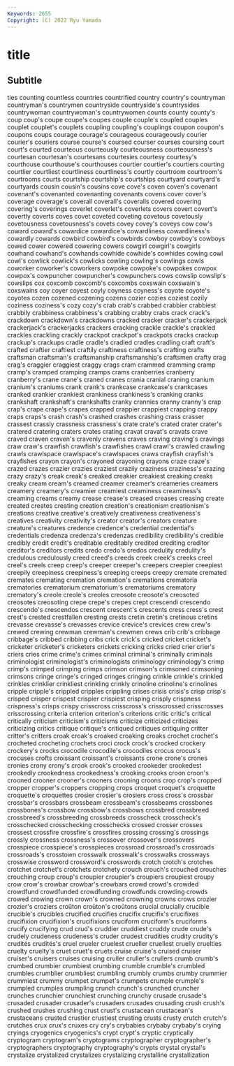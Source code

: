 ```yaml
---
Keywords: 2655
Copyright: (C) 2022 Ryu Yamada
---
```



# title

## Subtitle
ties counting countless countries countrified
country country's countryman countryman's countrymen countryside countryside's countrysides countrywoman countrywoman's
countrywomen counts county county's coup coup's coupe coupe's coupes couple
couple's coupled couples couplet couplet's couplets coupling coupling's couplings coupon
coupon's coupons coups courage courage's courageous courageously courier courier's couriers
course course's coursed courser courses coursing court court's courted courteous
courteously courteousness courteousness's courtesan courtesan's courtesans courtesies courtesy courtesy's courthouse
courthouse's courthouses courtier courtier's courtiers courting courtlier courtliest courtliness courtliness's
courtly courtroom courtroom's courtrooms courts courtship courtship's courtships courtyard courtyard's
courtyards cousin cousin's cousins cove cove's coven coven's covenant covenant's
covenanted covenanting covenants covens cover cover's coverage coverage's coverall coverall's
coveralls covered covering covering's coverings coverlet coverlet's coverlets covers covert
covert's covertly coverts coves covet coveted coveting covetous covetously covetousness
covetousness's covets covey covey's coveys cow cow's coward coward's cowardice
cowardice's cowardliness cowardliness's cowardly cowards cowbird cowbird's cowbirds cowboy cowboy's
cowboys cowed cower cowered cowering cowers cowgirl cowgirl's cowgirls cowhand
cowhand's cowhands cowhide cowhide's cowhides cowing cowl cowl's cowlick cowlick's
cowlicks cowling cowling's cowlings cowls coworker coworker's coworkers cowpoke cowpoke's
cowpokes cowpox cowpox's cowpuncher cowpuncher's cowpunchers cows cowslip cowslip's cowslips
cox coxcomb coxcomb's coxcombs coxswain coxswain's coxswains coy coyer coyest
coyly coyness coyness's coyote coyote's coyotes cozen cozened cozening cozens
cozier cozies coziest cozily coziness coziness's cozy cozy's crab crab's
crabbed crabbier crabbiest crabbily crabbiness crabbiness's crabbing crabby crabs crack
crack's crackdown crackdown's crackdowns cracked cracker cracker's crackerjack crackerjack's crackerjacks
crackers cracking crackle crackle's crackled crackles crackling crackly crackpot crackpot's
crackpots cracks crackup crackup's crackups cradle cradle's cradled cradles cradling
craft craft's crafted craftier craftiest craftily craftiness craftiness's crafting crafts
craftsman craftsman's craftsmanship craftsmanship's craftsmen crafty crag crag's craggier craggiest
craggy crags cram crammed cramming cramp cramp's cramped cramping cramps
crams cranberries cranberry cranberry's crane crane's craned cranes crania cranial
craning cranium cranium's craniums crank crank's crankcase crankcase's crankcases cranked
crankier crankiest crankiness crankiness's cranking cranks crankshaft crankshaft's crankshafts cranky
crannies cranny cranny's crap crap's crape crape's crapes crapped crappier
crappiest crapping crappy craps craps's crash crash's crashed crashes crashing
crass crasser crassest crassly crassness crassness's crate crate's crated crater
crater's cratered cratering craters crates crating cravat cravat's cravats crave
craved craven craven's cravenly cravens craves craving craving's cravings craw
craw's crawfish crawfish's crawfishes crawl crawl's crawled crawling crawls crawlspace
crawlspace's crawlspaces craws crayfish crayfish's crayfishes crayon crayon's crayoned crayoning
crayons craze craze's crazed crazes crazier crazies craziest crazily craziness
craziness's crazing crazy crazy's creak creak's creaked creakier creakiest creaking
creaks creaky cream cream's creamed creamer creamer's creameries creamers creamery
creamery's creamier creamiest creaminess creaminess's creaming creams creamy crease crease's
creased creases creasing create created creates creating creation creation's creationism
creationism's creations creative creative's creatively creativeness creativeness's creatives creativity creativity's
creator creator's creators creature creature's creatures credence credence's credential credential's
credentials credenza credenza's credenzas credibility credibility's credible credibly credit credit's
creditable creditably credited crediting creditor creditor's creditors credits credo credo's
credos credulity credulity's credulous credulously creed creed's creeds creek creek's
creeks creel creel's creels creep creep's creeper creeper's creepers creepier
creepiest creepily creepiness creepiness's creeping creeps creepy cremate cremated cremates
cremating cremation cremation's cremations crematoria crematories crematorium crematorium's crematoriums crematory
crematory's creole creole's creoles creosote creosote's creosoted creosotes creosoting crepe
crepe's crepes crept crescendi crescendo crescendo's crescendos crescent crescent's crescents
cress cress's crest crest's crested crestfallen cresting crests cretin cretin's
cretinous cretins crevasse crevasse's crevasses crevice crevice's crevices crew crew's
crewed crewing crewman crewman's crewmen crews crib crib's cribbage cribbage's
cribbed cribbing cribs crick crick's cricked cricket cricket's cricketer cricketer's
cricketers crickets cricking cricks cried crier crier's criers cries crime
crime's crimes criminal criminal's criminally criminals criminologist criminologist's criminologists criminology
criminology's crimp crimp's crimped crimping crimps crimson crimson's crimsoned crimsoning
crimsons cringe cringe's cringed cringes cringing crinkle crinkle's crinkled crinkles
crinklier crinkliest crinkling crinkly crinoline crinoline's crinolines cripple cripple's crippled
cripples crippling crises crisis crisis's crisp crisp's crisped crisper crispest
crispier crispiest crisping crisply crispness crispness's crisps crispy crisscross crisscross's
crisscrossed crisscrosses crisscrossing criteria criterion criterion's criterions critic critic's critical
critically criticism criticism's criticisms criticize criticized criticizes criticizing critics critique
critique's critiqued critiques critiquing critter critter's critters croak croak's croaked
croaking croaks crochet crochet's crocheted crocheting crochets croci crock crock's
crocked crockery crockery's crocks crocodile crocodile's crocodiles crocus crocus's crocuses
crofts croissant croissant's croissants crone crone's crones cronies crony crony's
crook crook's crooked crookeder crookedest crookedly crookedness crookedness's crooking crooks
croon croon's crooned crooner crooner's crooners crooning croons crop crop's
cropped cropper cropper's croppers cropping crops croquet croquet's croquette croquette's
croquettes crosier crosier's crosiers cross cross's crossbar crossbar's crossbars crossbeam
crossbeam's crossbeams crossbones crossbones's crossbow crossbow's crossbows crossbred crossbreed crossbreed's
crossbreeding crossbreeds crosscheck crosscheck's crosschecked crosschecking crosschecks crossed crosser crosses
crossest crossfire crossfire's crossfires crossing crossing's crossings crossly crossness crossness's
crossover crossover's crossovers crosspiece crosspiece's crosspieces crossroad crossroad's crossroads crossroads's
crosstown crosswalk crosswalk's crosswalks crossways crosswise crossword crossword's crosswords crotch
crotch's crotches crotchet crotchet's crotchets crotchety crouch crouch's crouched crouches
crouching croup croup's croupier croupier's croupiers croupiest croupy crow crow's
crowbar crowbar's crowbars crowd crowd's crowded crowdfund crowdfunded crowdfunding crowdfunds
crowding crowds crowed crowing crown crown's crowned crowning crowns crows
crozier crozier's croziers croûton croûton's croûtons crucial crucially crucible crucible's
crucibles crucified crucifies crucifix crucifix's crucifixes crucifixion crucifixion's crucifixions cruciform
cruciform's cruciforms crucify crucifying crud crud's cruddier cruddiest cruddy crude
crude's crudely crudeness crudeness's cruder crudest crudities crudity crudity's crudités
crudités's cruel crueler cruelest crueller cruellest cruelly cruelties cruelty cruelty's
cruet cruet's cruets cruise cruise's cruised cruiser cruiser's cruisers cruises
cruising cruller cruller's crullers crumb crumb's crumbed crumbier crumbiest crumbing
crumble crumble's crumbled crumbles crumblier crumbliest crumbling crumbly crumbs crumby
crummier crummiest crummy crumpet crumpet's crumpets crumple crumple's crumpled crumples
crumpling crunch crunch's crunched cruncher crunches crunchier crunchiest crunching crunchy
crusade crusade's crusaded crusader crusader's crusaders crusades crusading crush crush's
crushed crushes crushing crust crust's crustacean crustacean's crustaceans crusted crustier
crustiest crusting crusts crusty crutch crutch's crutches crux crux's cruxes
cry cry's crybabies crybaby crybaby's crying cryings cryogenics cryogenics's crypt
crypt's cryptic cryptically cryptogram cryptogram's cryptograms cryptographer cryptographer's cryptographers cryptography
cryptography's crypts crystal crystal's crystalize crystalized crystalizes crystalizing crystalline crystallization
